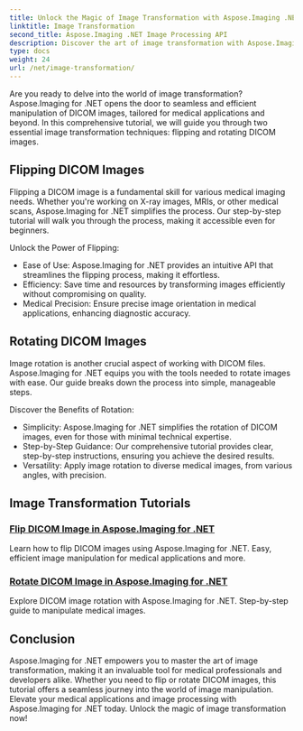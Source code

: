 ```yaml
---
title: Unlock the Magic of Image Transformation with Aspose.Imaging .NET
linktitle: Image Transformation
second_title: Aspose.Imaging .NET Image Processing API
description: Discover the art of image transformation with Aspose.Imaging for .NET. Learn to flip and rotate DICOM images effortlessly for medical applications and more.
type: docs
weight: 24
url: /net/image-transformation/
---
```


Are you ready to delve into the world of image transformation? Aspose.Imaging for .NET opens the door to seamless and efficient manipulation of DICOM images, tailored for medical applications and beyond. In this comprehensive tutorial, we will guide you through two essential image transformation techniques: flipping and rotating DICOM images. 

## Flipping DICOM Images

Flipping a DICOM image is a fundamental skill for various medical imaging needs. Whether you're working on X-ray images, MRIs, or other medical scans, Aspose.Imaging for .NET simplifies the process. Our step-by-step tutorial will walk you through the process, making it accessible even for beginners.

Unlock the Power of Flipping:
- Ease of Use: Aspose.Imaging for .NET provides an intuitive API that streamlines the flipping process, making it effortless.
- Efficiency: Save time and resources by transforming images efficiently without compromising on quality.
- Medical Precision: Ensure precise image orientation in medical applications, enhancing diagnostic accuracy.

## Rotating DICOM Images

Image rotation is another crucial aspect of working with DICOM files. Aspose.Imaging for .NET equips you with the tools needed to rotate images with ease. Our guide breaks down the process into simple, manageable steps.

Discover the Benefits of Rotation:
- Simplicity: Aspose.Imaging for .NET simplifies the rotation of DICOM images, even for those with minimal technical expertise.
- Step-by-Step Guidance: Our comprehensive tutorial provides clear, step-by-step instructions, ensuring you achieve the desired results.
- Versatility: Apply image rotation to diverse medical images, from various angles, with precision.

## Image Transformation Tutorials
### [Flip DICOM Image in Aspose.Imaging for .NET](./flip-dicom-image/)
Learn how to flip DICOM images using Aspose.Imaging for .NET. Easy, efficient image manipulation for medical applications and more.
### [Rotate DICOM Image in Aspose.Imaging for .NET](./rotate-dicom-image/)
Explore DICOM image rotation with Aspose.Imaging for .NET. Step-by-step guide to manipulate medical images.

## Conclusion

Aspose.Imaging for .NET empowers you to master the art of image transformation, making it an invaluable tool for medical professionals and developers alike. Whether you need to flip or rotate DICOM images, this tutorial offers a seamless journey into the world of image manipulation. Elevate your medical applications and image processing with Aspose.Imaging for .NET today. Unlock the magic of image transformation now!